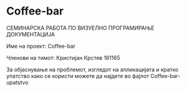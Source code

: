 # Coffee-bar
СЕМИНАРСКА РАБОТА ПО ВИЗУЕЛНО ПРОГРАМИРАЊЕ ДОКУМЕНТАЦИЈА

Име на проект: Coffee-bar

Членови на тимот: Кристијан Крстев 161165

За објаснување на проблемот, изгледот на апликацијата и кратко упатство како се користи можете да најдете во фајлот Coffee-bar-upatstvo
